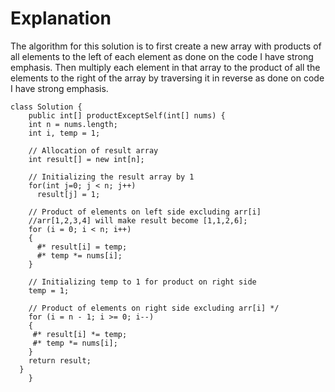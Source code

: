# Explanation
The algorithm for this solution is to first create a new array with products of all elements to the left of each element as done on the code I have strong emphasis. Then multiply each element in that array to the product of all the elements to the right of the array by traversing it in reverse as done on code I have strong emphasis.
```
class Solution {
    public int[] productExceptSelf(int[] nums) {
    int n = nums.length;
    int i, temp = 1; 

    // Allocation of result array
    int result[] = new int[n]; 

    // Initializing the result array by 1
    for(int j=0; j < n; j++) 
      result[j] = 1; 

    // Product of elements on left side excluding arr[i]
    //arr[1,2,3,4] will make result become [1,1,2,6];
    for (i = 0; i < n; i++)  
    { 
      #* result[i] = temp; 
      #* temp *= nums[i]; 
    } 

    // Initializing temp to 1 for product on right side
    temp = 1; 

    // Product of elements on right side excluding arr[i] */
    for (i = n - 1; i >= 0; i--)  
    { 
     #* result[i] *= temp; 
     #* temp *= nums[i]; 
    } 
    return result; 
  } 
    }
  ```
